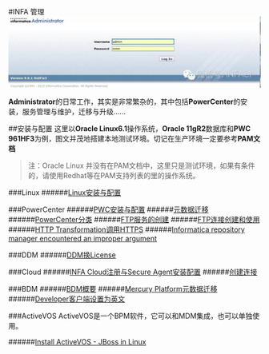 #INFA 管理
![Administrator](Administrator.jpg)

**Administrator**的日常工作，其实是非常繁杂的，其中包括**PowerCenter**的安装，服务管理与维护，迁移与升级......

##安装与配置
这里以**Oracle Linux6.1**操作系统，**Oracle 11gR2**数据库和**PWC 961HF3**为例，图文并茂地搭建本地测试环境。切记在生产环境一定要参考**PAM文档**

> 注：Oracle Linux 并没有在PAM文档中，这里只是测试环境，如果有条件的，请使用Redhat等在PAM支持列表的里的操作系统。

###Linux
######[Linux安装与配置](LINUX/README.md)

###PowerCenter
######[PWC安装与配置](PWC/README.md)
######[元数据迁移](PWC/MigrationA.md)
######[PowerCenter分类](PWC/PWCTypes.md)
######[FTP服务的创建](PWC/FTPServices.md)
######[FTP连接创建和使用](PWC/FTPConnection.md)
######[HTTP Transformation调用HTTPS](PWC/HttpTransformation_Https_URL.md)
######[Informatica repository manager encountered an improper argument](PWC/REP_MANAGER_CLIENT_ENCOUNTERED_AN_IMPROPER_ARGUMENT.md)

###DDM
######[DDM换License](DDM/ChangeLicense.md)

###Cloud
######[INFA Cloud注册与Secure Agent安装配置](CLOUD/README.md)
######[创建连接](CLOUD/Connection.md)

###BDM
######[BDM概要](BDM/README.md)
######[Mercury Platform元数据迁移](BDM/DeploymentIssues.md)
######[Developer客户端设置为英文](BDM/Developer_Language_EN.md)

###ActiveVOS
ActiveVOS是一个BPM软件，它可以和MDM集成，也可以单独使用。

######[Install ActiveVOS - JBoss in Linux](MDM/ActiveVOS_JBoss_Linux_Installation.md)
